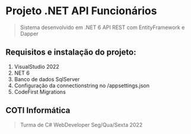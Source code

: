 # Projeto .NET API Funcionários

> Sistema desenvolvido em .NET 6 API REST com EntityFramework e Dapper

## Requisitos e instalação do projeto:

1. VisualStudio 2022
2. NET 6
3. Banco de dados SqlServer
4. Configuração da connectionstring no /appsettings.json
5. CodeFirst Migrations

## COTI Informática

> Turma de C# WebDeveloper Seg/Qua/Sexta 2022
